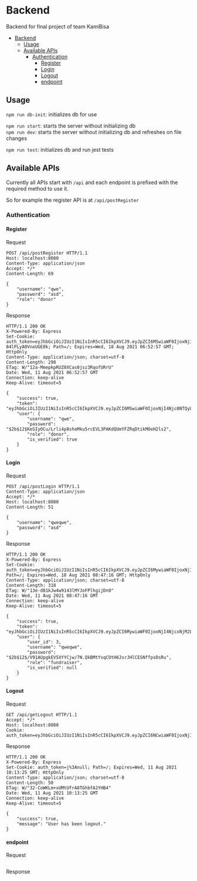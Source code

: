 # Backend
Backend for final project of team KamiBisa

- [Backend](#backend)
  - [Usage](#usage)
  - [Available APIs](#available-apis)
    - [Authentication](#authentication)
      - [Register](#register)
      - [Login](#login)
      - [Logout](#logout)
      - [endpoint](#endpoint)
## Usage

`npm run db-init`: initializes db for use

`npm run start`: starts the server without initializing db \
`npm run dev`: starts the server without initializing db and refreshes on file changes

`npm run test`: initializes db and run jest tests

## Available APIs

Currently all APIs start with `/api` and each endpoint is prefixed with the required method to use it.

So for example the register API is at `/api/postRegister`
### Authentication

#### Register

Request
```
POST /api/postRegister HTTP/1.1
Host: localhost:8080
Content-Type: application/json
Accept: */*
Content-Length: 69

{
    "username": "qwe",
    "password": "asd",
    "role": "donor"
}
```

Response
```
HTTP/1.1 200 OK
X-Powered-By: Express
Set-Cookie: auth_token=eyJhbGciOiJIUzI1NiIsInR5cCI6IkpXVCJ9.eyJpZCI6MSwiaWF0IjoxNjI4NjY0Nzc3LCJleHAiOjE2MjkyNjk1Nzd9.imDiGkfgHaIDYGbzJ0pQ7c9joV-84lPLyA0VnoUGE0k; Path=/; Expires=Wed, 18 Aug 2021 06:52:57 GMT; HttpOnly
Content-Type: application/json; charset=utf-8
Content-Length: 298
ETag: W/"12a-MmepkpRUZ0XCas0jsz3RqofURrU"
Date: Wed, 11 Aug 2021 06:52:57 GMT
Connection: keep-alive
Keep-Alive: timeout=5

{
    "success": true,
    "token": "eyJhbGciOiJIUzI1NiIsInR5cCI6IkpXVCJ9.eyJpZCI6MSwiaWF0IjoxNjI4Njc0NTQyLCJleHAiOjE2MjkyNzkzNDJ9.0VyCLsFVMgNp0tw4yRjaVA4ZKVeuYlLTqsEYtI5f_IQ",
    "user": {
        "username": "qwe",
        "password": "$2b$12$KeSIyOCu/Lrli4p8sheMku5rcEVL3PAKdQUmYFZRqDtikMOeH2ls2",
        "role": "donor",
        "is_verified": true
    }
}
```

#### Login

Request
```
POST /api/postLogin HTTP/1.1
Content-Type: application/json
Accept: */*
Host: localhost:8080
Content-Length: 51

{
    "username": "qweqwe",
    "password": "asd"
}
```

Response
```
HTTP/1.1 200 OK
X-Powered-By: Express
Set-Cookie: auth_token=eyJhbGciOiJIUzI1NiIsInR5cCI6IkpXVCJ9.eyJpZCI6MywiaWF0IjoxNjI4NjcxNjM2LCJleHAiOjE2MjkyNzY0MzZ9.lKnDHAT03TsS015ugMiS4KP6apXWUNKW4TNZC8wT0gw; Path=/; Expires=Wed, 18 Aug 2021 08:47:16 GMT; HttpOnly
Content-Type: application/json; charset=utf-8
Content-Length: 318
ETag: W/"13e-d81kJw4w9143lMYJoFPlhgijDn0"
Date: Wed, 11 Aug 2021 08:47:16 GMT
Connection: keep-alive
Keep-Alive: timeout=5
 
{
    "success": true,
    "token": "eyJhbGciOiJIUzI1NiIsInR5cCI6IkpXVCJ9.eyJpZCI6MywiaWF0IjoxNjI4NjcxNjM2LCJleHAiOjE2MjkyNzY0MzZ9.lKnDHAT03TsS015ugMiS4KP6apXWUNKW4TNZC8wT0gw",
    "user": {
        "user_id": 3,
        "username": "qweqwe",
        "password": "$2b$12$/V91AUpgkEV5XYYCjw/7N.QkBMtYsqCOtH6JsrJHlCESNffpsDsRu",
        "role": "fundraiser",
        "is_verified": null
    }
}
```

#### Logout

Request
```
GET /api/getLogout HTTP/1.1
Accept: */*
Host: localhost:8080
Cookie: auth_token=eyJhbGciOiJIUzI1NiIsInR5cCI6IkpXVCJ9.eyJpZCI6NCwiaWF0IjoxNjI4Njc2NjIyLCJleHAiOjE2MjkyODE0MjJ9.vFdBJJStX_jy2APDbSDN6d2mOS9wtOBUwXN3jVAqWH4
```

Response
```
HTTP/1.1 200 OK
X-Powered-By: Express
Set-Cookie: auth_token=j%3Anull; Path=/; Expires=Wed, 11 Aug 2021 10:13:25 GMT; HttpOnly
Content-Type: application/json; charset=utf-8
Content-Length: 50
ETag: W/"32-CoWKLm+xUMtUfrA8TGhbfA2YHB4"
Date: Wed, 11 Aug 2021 10:13:25 GMT
Connection: keep-alive
Keep-Alive: timeout=5
 
{
    "success": true,
    "message": "User has been logout."
}
```

#### endpoint

Request
```
```

Response
```
```